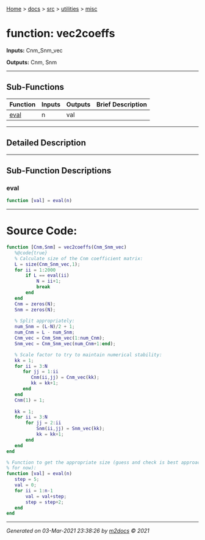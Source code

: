 [Home](../../../index.md) > [docs](../../../docs_index.md) > [src](../../src_index.md) > [utilities](../utilities_index.md) > [misc](misc_index.md)  


# function: vec2coeffs



**Inputs:** Cnm_Snm_vec

**Outputs:** Cnm, Snm

 ***

## Sub-Functions

| Function | Inputs | Outputs | Brief Description |
| -------- | ------ | ------- | ----------------- |
| [eval](#eval) | n | val |  |


 ***

## Detailed Description



 ***

## Sub-Function Descriptions

 ### eval

```matlab
function [val] = eval(n)
```

 


 
 *** 

# Source Code:

 ```matlab 
 function [Cnm,Snm] = vec2coeffs(Cnm_Snm_vec)
    %@code{true}
    % Calculate size of the Cnm coefficient matrix:
    L = size(Cnm_Snm_vec,1);
    for ii = 1:2000
        if L == eval(ii)
            N = ii+1;
            break
        end
    end
    Cnm = zeros(N);
    Snm = zeros(N);
    
    % Split appropriately:
    num_Snm = (L-N)/2 + 1;
    num_Cnm = L - num_Snm;
    Cnm_vec = Cnm_Snm_vec(1:num_Cnm);
    Snm_vec = Cnm_Snm_vec(num_Cnm+1:end);

    % Scale factor to try to maintain numerical stability:   
    kk = 1;
    for ii = 3:N
       for jj = 1:ii
          Cnm(ii,jj) = Cnm_vec(kk);
          kk = kk+1;
       end
    end
    Cnm(1) = 1;
    
    kk = 1;
    for ii = 3:N
        for jj = 2:ii
            Snm(ii,jj) = Snm_vec(kk);
            kk = kk+1;
        end
    end
end

% Function to get the appropriate size (guess and check is best approach
% for now):
function [val] = eval(n)
    step = 5;
    val = 0;
    for ii = 1:n-1
        val = val+step;
        step = step+2;
    end
end 
``` 
 
***

*Generated on 03-Mar-2021 23:38:26 by [m2docs](https://github.com/crgnam-research/m2docs) © 2021*
